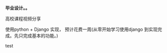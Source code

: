 **毕业设计。。**    


高校课程视频分享     


使用python + Django 实现， 预计花费一周(从零开始学习使用django 到实现完成。先只完成基本的功能。)

test

